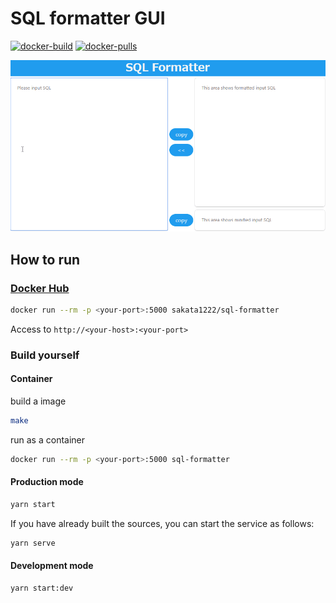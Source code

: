 # SQL formatter GUI

[![docker-build](https://img.shields.io/docker/build/sakata1222/sql-formatter.svg)](https://hub.docker.com/r/sakata1222/sql-formatter)
[![docker-pulls](https://img.shields.io/docker/pulls/sakata1222/sql-formatter.svg)](https://hub.docker.com/r/sakata1222/sql-formatter)

![image](https://raw.githubusercontent.com/sakata1222/sql-formatter-gui/master/demo_images/demo.gif)

## How to run

### [Docker Hub](https://hub.docker.com/r/sakata1222/sql-formatter)

```bash
docker run --rm -p <your-port>:5000 sakata1222/sql-formatter
```

Access to `http://<your-host>:<your-port>`

### Build yourself

#### Container

build a image

```bash
make
```

run as a container

```bash
docker run --rm -p <your-port>:5000 sql-formatter
```

#### Production mode

```bash
yarn start
```

If you have already built the sources, you can start the service as follows:

```bash
yarn serve
```

#### Development mode

```bash
yarn start:dev
```
